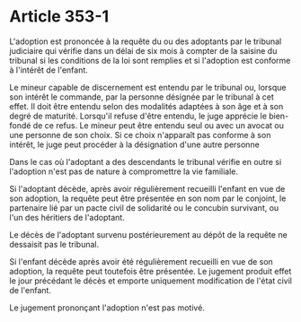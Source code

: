 # Article 353-1

L'adoption est prononcée à la requête du ou des adoptants par le tribunal judiciaire qui vérifie dans un délai de six mois à compter de la saisine du tribunal si les conditions de la loi sont remplies et si l'adoption est conforme à l'intérêt de l'enfant.

Le mineur capable de discernement est entendu par le tribunal ou, lorsque son intérêt le commande, par la personne désignée par le tribunal à cet effet. Il doit être entendu selon des modalités adaptées à son âge et à son degré de maturité. Lorsqu'il refuse d'être entendu, le juge apprécie le bien-fondé de ce refus. Le mineur peut être entendu seul ou avec un avocat ou une personne de son choix. Si ce choix n'apparaît pas conforme à son intérêt, le juge peut procéder à la désignation d'une autre personne

Dans le cas où l'adoptant a des descendants le tribunal vérifie en outre si l'adoption n'est pas de nature à compromettre la vie familiale.

Si l'adoptant décède, après avoir régulièrement recueilli l'enfant en vue de son adoption, la requête peut être présentée en son nom par le conjoint, le partenaire lié par un pacte civil de solidarité ou le concubin survivant, ou l'un des héritiers de l'adoptant.

Le décès de l'adoptant survenu postérieurement au dépôt de la requête ne dessaisit pas le tribunal.

Si l'enfant décède après avoir été régulièrement recueilli en vue de son adoption, la requête peut toutefois être présentée. Le jugement produit effet le jour précédant le décès et emporte uniquement modification de l'état civil de l'enfant.

Le jugement prononçant l'adoption n'est pas motivé.
